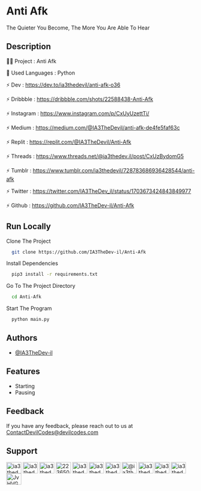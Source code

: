 # Anti Afk

The Quieter You Become, The More You Are Able To Hear

## Description

👨‍💻 Project : Anti Afk

🔗 Used Languages : Python

⚡️ Dev : https://dev.to/ia3thedevil/anti-afk-o36

⚡️ Dribbble : https://dribbble.com/shots/22588438-Anti-Afk

⚡️ Instagram : https://www.instagram.com/p/CxUyUzettTi/

⚡️ Medium : https://medium.com/@IA3TheDevil/anti-afk-de4fe5faf63c

⚡️ Replit : https://replit.com/@IA3TheDevil/Anti-Afk

⚡️ Threads : https://www.threads.net/@ia3thedev.il/post/CxUzBydomG5

⚡️ Tumblr : https://www.tumblr.com/ia3thedevil/728783686936428544/anti-afk

⚡️ Twitter : https://twitter.com/IA3TheDev_il/status/1703673424843849977

⚡️ Github : https://github.com/IA3TheDev-il/Anti-Afk



## Run Locally

Clone The Project

```bash
  git clone https://github.com/IA3TheDev-il/Anti-Afk
```

Install Dependencies

```bash
  pip3 install -r requirements.txt
```

Go To The Project Directory

```bash
  cd Anti-Afk
```

Start The Program

```bash
  python main.py
```

## Authors

- [@IA3TheDev-il](https://github.com/IA3TheDev-il)

## Features

- Starting
- Pausing


## Feedback

If you have any feedback, please reach out to us at ContactDevilCodes@devilcodes.com


## Support

<p align="left">
<a href="https://codepen.io/ia3thedevil" target="blank"><img align="center" src="https://raw.githubusercontent.com/rahuldkjain/github-profile-readme-generator/master/src/images/icons/Social/codepen.svg" alt="ia3thedevil" height="30" width="40" /></a>
<a href="https://dev.to/ia3thedevil" target="blank"><img align="center" src="https://raw.githubusercontent.com/rahuldkjain/github-profile-readme-generator/master/src/images/icons/Social/devto.svg" alt="ia3thedevil" height="30" width="40" /></a>
<a href="https://twitter.com/ia3thedev_il" target="blank"><img align="center" src="https://raw.githubusercontent.com/rahuldkjain/github-profile-readme-generator/master/src/images/icons/Social/twitter.svg" alt="ia3thedev_il" height="30" width="40" /></a>
<a href="https://stackoverflow.com/users/22365097" target="blank"><img align="center" src="https://raw.githubusercontent.com/rahuldkjain/github-profile-readme-generator/master/src/images/icons/Social/stack-overflow.svg" alt="22365097" height="30" width="40" /></a>
<a href="https://instagram.com/ia3thedev.il" target="blank"><img align="center" src="https://raw.githubusercontent.com/rahuldkjain/github-profile-readme-generator/master/src/images/icons/Social/instagram.svg" alt="ia3thedev.il" height="30" width="40" /></a>
<a href="https://dribbble.com/ia3thedevil" target="blank"><img align="center" src="https://raw.githubusercontent.com/rahuldkjain/github-profile-readme-generator/master/src/images/icons/Social/dribbble.svg" alt="ia3thedevil" height="30" width="40" /></a>
<a href="https://www.behance.net/ia3thedevil" target="blank"><img align="center" src="https://raw.githubusercontent.com/rahuldkjain/github-profile-readme-generator/master/src/images/icons/Social/behance.svg" alt="ia3thedevil" height="30" width="40" /></a>
<a href="https://medium.com/@ia3thedevil" target="blank"><img align="center" src="https://raw.githubusercontent.com/rahuldkjain/github-profile-readme-generator/master/src/images/icons/Social/medium.svg" alt="@ia3thedevil" height="30" width="40" /></a>
<a href="https://www.youtube.com/c/ia3thedevil" target="blank"><img align="center" src="https://raw.githubusercontent.com/rahuldkjain/github-profile-readme-generator/master/src/images/icons/Social/youtube.svg" alt="ia3thedevil" height="30" width="40" /></a>
<a href="https://www.codechef.com/users/ia3thedevil" target="blank"><img align="center" src="https://cdn.jsdelivr.net/npm/simple-icons@3.1.0/icons/codechef.svg" alt="ia3thedevil" height="30" width="40" /></a>
<a href="https://www.leetcode.com/ia3thedevil" target="blank"><img align="center" src="https://raw.githubusercontent.com/rahuldkjain/github-profile-readme-generator/master/src/images/icons/Social/leet-code.svg" alt="ia3thedevil" height="30" width="40" /></a>
<a href="https://discord.gg/JvHVGAdDRG" target="blank"><img align="center" src="https://raw.githubusercontent.com/rahuldkjain/github-profile-readme-generator/master/src/images/icons/Social/discord.svg" alt="JvHVGAdDRG" height="30" width="40" /></a>
</p>
